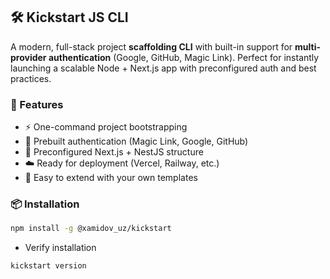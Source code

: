 ## 🛠️ Kickstart JS CLI

A modern, full-stack project **scaffolding CLI** with built-in support for **multi-provider authentication** (Google, GitHub, Magic Link). Perfect for instantly launching a scalable Node + Next.js app with preconfigured auth and best practices.

### 🚀 Features

- ⚡ One-command project bootstrapping
- 🔐 Prebuilt authentication (Magic Link, Google, GitHub)
- 🔧 Preconfigured Next.js + NestJS structure
- ☁️ Ready for deployment (Vercel, Railway, etc.)
- 🧪 Easy to extend with your own templates

### 📦 Installation

```bash
npm install -g @xamidov_uz/kickstart
```
- Verify installation
```bash
kickstart version
```
